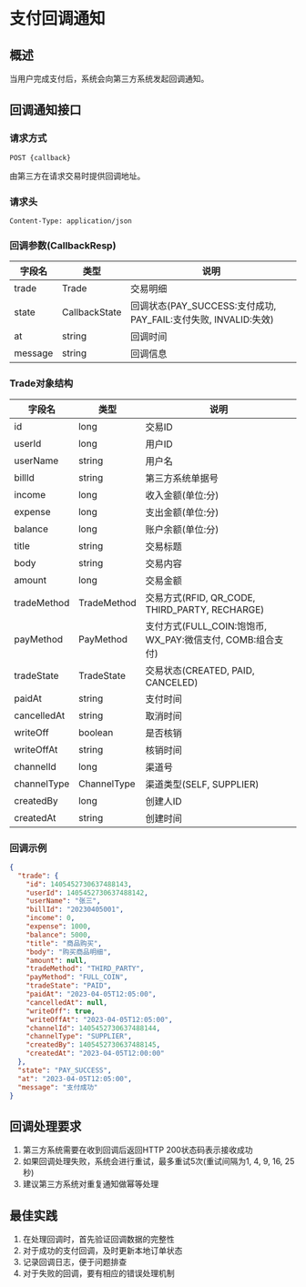 # 支付回调通知

## 概述

当用户完成支付后，系统会向第三方系统发起回调通知。

## 回调通知接口

### 请求方式

```
POST {callback}
```

由第三方在请求交易时提供回调地址。

### 请求头

```
Content-Type: application/json
```

### 回调参数(CallbackResp)

| 字段名 | 类型 | 说明 |
| --- | --- | --- |
| trade | Trade | 交易明细 |
| state | CallbackState | 回调状态(PAY_SUCCESS:支付成功, PAY_FAIL:支付失败, INVALID:失效) |
| at | string | 回调时间 |
| message | string | 回调信息 |

### Trade对象结构

| 字段名 | 类型 | 说明 |
| --- | --- | --- |
| id | long | 交易ID |
| userId | long | 用户ID |
| userName | string | 用户名 |
| billId | string | 第三方系统单据号 |
| income | long | 收入金额(单位:分) |
| expense | long | 支出金额(单位:分) |
| balance | long | 账户余额(单位:分) |
| title | string | 交易标题 |
| body | string | 交易内容 |
| amount | long | 交易金额 |
| tradeMethod | TradeMethod | 交易方式(RFID, QR_CODE, THIRD_PARTY, RECHARGE) |
| payMethod | PayMethod | 支付方式(FULL_COIN:饱饱币, WX_PAY:微信支付, COMB:组合支付) |
| tradeState | TradeState | 交易状态(CREATED, PAID, CANCELED) |
| paidAt | string | 支付时间 |
| cancelledAt | string | 取消时间 |
| writeOff | boolean | 是否核销 |
| writeOffAt | string | 核销时间 |
| channelId | long | 渠道号 |
| channelType | ChannelType | 渠道类型(SELF, SUPPLIER) |
| createdBy | long | 创建人ID |
| createdAt | string | 创建时间 |

### 回调示例

```json
{
  "trade": {
    "id": 1405452730637488143,
    "userId": 1405452730637488142,
    "userName": "张三",
    "billId": "20230405001",
    "income": 0,
    "expense": 1000,
    "balance": 5000,
    "title": "商品购买",
    "body": "购买商品明细",
    "amount": null,
    "tradeMethod": "THIRD_PARTY",
    "payMethod": "FULL_COIN",
    "tradeState": "PAID",
    "paidAt": "2023-04-05T12:05:00",
    "cancelledAt": null,
    "writeOff": true,
    "writeOffAt": "2023-04-05T12:05:00",
    "channelId": 1405452730637488144,
    "channelType": "SUPPLIER",
    "createdBy": 1405452730637488145,
    "createdAt": "2023-04-05T12:00:00"
  },
  "state": "PAY_SUCCESS",
  "at": "2023-04-05T12:05:00",
  "message": "支付成功"
}
```

## 回调处理要求

1. 第三方系统需要在收到回调后返回HTTP 200状态码表示接收成功
2. 如果回调处理失败，系统会进行重试，最多重试5次(重试间隔为1, 4, 9, 16, 25秒)
3. 建议第三方系统对重复通知做幂等处理

## 最佳实践

1. 在处理回调时，首先验证回调数据的完整性
2. 对于成功的支付回调，及时更新本地订单状态
3. 记录回调日志，便于问题排查
4. 对于失败的回调，要有相应的错误处理机制